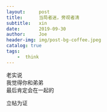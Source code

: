 ```yaml
---
layout:     post
title:      当局者迷，旁观者清
subtitle:   xin
date:       2019-09-30
author:     Joe
header-img: img/post-bg-coffee.jpeg
catalog: true
tags:
    -  think   
---
```


老实说  
我觉得你和弟弟  
最后肯定会在一起的  

立帖为证  
